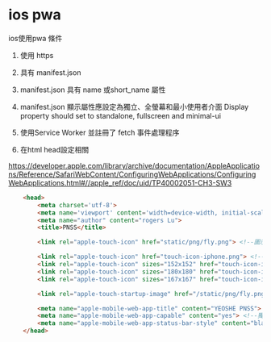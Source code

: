 # ios pwa

ios使用pwa 條件

1. 使用 https
2. 具有 manifest.json
3. manifest.json 具有 name 或short_name 屬性
4. manifest.json 顯示屬性應設定為獨立、全螢幕和最小使用者介面 Display property should set to standalone, fullscreen and minimal-ui
5. 使用Service Worker 並註冊了 fetch 事件處理程序

6. 在html head設定相關

https://developer.apple.com/library/archive/documentation/AppleApplications/Reference/SafariWebContent/ConfiguringWebApplications/ConfiguringWebApplications.html#//apple_ref/doc/uid/TP40002051-CH3-SW3

```html
    <head>
        <meta charset='utf-8'>
        <meta name='viewport' content='width=device-width, initial-scale=1.0'>
        <meta name="author" content="rogers Lu">
        <title>PNSS</title>

        <link rel="apple-touch-icon" href="static/png/fly.png"> <!--圖示 -->

        <link rel="apple-touch-icon" href="touch-icon-iphone.png"> <!--圖示設定 -->
        <link rel="apple-touch-icon" sizes="152x152" href="touch-icon-ipad.png">
        <link rel="apple-touch-icon" sizes="180x180" href="touch-icon-iphone-retina.png">
        <link rel="apple-touch-icon" sizes="167x167" href="touch-icon-ipad-retina.png">

        <link rel="apple-touch-startup-image" href="/static/png/fly.png">  <!--啟動圖片 -->

        <meta name="apple-mobile-web-app-title" content="YEOSHE PNSS">
        <meta name="apple-mobile-web-app-capable" content="yes"> <!--獨立模式 App -->
        <meta name="apple-mobile-web-app-status-bar-style" content="black"> <!-- translucent or black-->
    </head>
```
